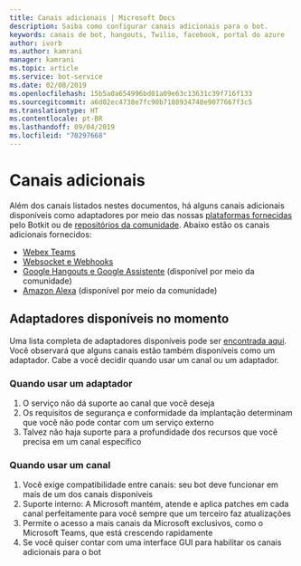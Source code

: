 ```yaml
---
title: Canais adicionais | Microsoft Docs
description: Saiba como configurar canais adicionais para o bot.
keywords: canais de bot, hangouts, Twilio, facebook, portal do azure
author: ivorb
ms.author: kamrani
manager: kamrani
ms.topic: article
ms.service: bot-service
ms.date: 02/08/2019
ms.openlocfilehash: 15b5a0a654996bd01a09e63c13631c39f716f133
ms.sourcegitcommit: a6d02ec4738e7fc90b7108934740e9077667f3c5
ms.translationtype: HT
ms.contentlocale: pt-BR
ms.lasthandoff: 09/04/2019
ms.locfileid: "70297668"
---
```

# <a name="additional-channels"></a>Canais adicionais

Além dos canais listados nestes documentos, há alguns canais adicionais disponíveis como adaptadores por meio das nossas [plataformas fornecidas](https://botkit.ai/docs/v4/platforms/) pelo Botkit ou de [repositórios da comunidade](https://github.com/BotBuilderCommunity/). Abaixo estão os canais adicionais fornecidos:

- [Webex Teams](https://botkit.ai/docs/v4/platforms/webex.html)
- [Websocket e Webhooks](https://botkit.ai/docs/v4/platforms/web.html)
- [Google Hangouts e Google Assistente](https://github.com/BotBuilderCommunity/) (disponível por meio da comunidade)
- [Amazon Alexa](https://github.com/BotBuilderCommunity/) (disponível por meio da comunidade)

## <a name="currently-available-adapters"></a>Adaptadores disponíveis no momento

Uma lista completa de adaptadores disponíveis pode ser [encontrada aqui](https://botkit.ai/docs/v4/platforms/). Você observará que alguns canais estão também disponíveis como um adaptador. Cabe a você decidir quando usar um canal ou um adaptador.

### <a name="when-to-use-an-adapter"></a>Quando usar um adaptador

1. O serviço não dá suporte ao canal que você deseja
2. Os requisitos de segurança e conformidade da implantação determinam que você não pode contar com um serviço externo
3. Talvez não haja suporte para a profundidade dos recursos que você precisa em um canal específico

### <a name="when-to-use-a-channel"></a>Quando usar um canal

1. Você exige compatibilidade entre canais: seu bot deve funcionar em mais de um dos canais disponíveis
2. Suporte interno: A Microsoft mantém, atende e aplica patches em cada canal perfeitamente para você sempre que um terceiro faz atualizações
3. Permite o acesso a mais canais da Microsoft exclusivos, como o Microsoft Teams, que está crescendo rapidamente
4. Se você quiser contar com uma interface GUI para habilitar os canais adicionais para o bot
